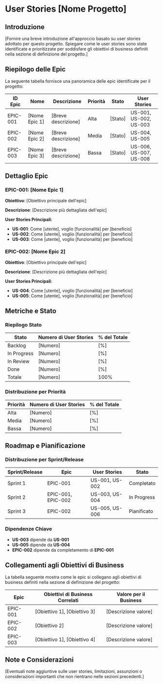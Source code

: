 # User Stories [Nome Progetto]

## Introduzione

[Fornire una breve introduzione all'approccio basato su user stories adottato per questo progetto. Spiegare come le user stories sono state identificate e prioritizzate per soddisfare gli obiettivi di business definiti nella sezione di definizione del progetto.]

## Riepilogo delle Epic

La seguente tabella fornisce una panoramica delle epic identificate per il progetto:

| ID Epic | Nome | Descrizione | Priorità | Stato | User Stories |
|---------|------|------------|----------|-------|-------------|
| EPIC-001 | [Nome Epic 1] | [Breve descrizione] | Alta | [Stato] | US-001, US-002, US-003 |
| EPIC-002 | [Nome Epic 2] | [Breve descrizione] | Media | [Stato] | US-004, US-005 |
| EPIC-003 | [Nome Epic 3] | [Breve descrizione] | Bassa | [Stato] | US-006, US-007, US-008 |

## Dettaglio Epic

### EPIC-001: [Nome Epic 1]

**Obiettivo**: [Obiettivo principale dell'epic]

**Descrizione**: [Descrizione più dettagliata dell'epic]

**User Stories Principali**:
- **US-001**: Come [utente], voglio [funzionalità] per [beneficio]
- **US-002**: Come [utente], voglio [funzionalità] per [beneficio]
- **US-003**: Come [utente], voglio [funzionalità] per [beneficio]

### EPIC-002: [Nome Epic 2]

**Obiettivo**: [Obiettivo principale dell'epic]

**Descrizione**: [Descrizione più dettagliata dell'epic]

**User Stories Principali**:
- **US-004**: Come [utente], voglio [funzionalità] per [beneficio]
- **US-005**: Come [utente], voglio [funzionalità] per [beneficio]

## Metriche e Stato

### Riepilogo Stato

| Stato | Numero di User Stories | % del Totale |
|-------|------------------------|-------------|
| Backlog | [Numero] | [%] |
| In Progress | [Numero] | [%] |
| In Review | [Numero] | [%] |
| Done | [Numero] | [%] |
| Totale | [Numero] | 100% |

### Distribuzione per Priorità

| Priorità | Numero di User Stories | % del Totale |
|----------|------------------------|-------------|
| Alta | [Numero] | [%] |
| Media | [Numero] | [%] |
| Bassa | [Numero] | [%] |

## Roadmap e Pianificazione

### Distribuzione per Sprint/Release

| Sprint/Release | Epic | User Stories | Stato |
|----------------|------|-------------|-------|
| Sprint 1 | EPIC-001 | US-001, US-002 | Completato |
| Sprint 2 | EPIC-001, EPIC-002 | US-003, US-004 | In Progress |
| Sprint 3 | EPIC-002 | US-005, US-006 | Pianificato |

### Dipendenze Chiave

- **US-003** dipende da **US-001**
- **US-005** dipende da **US-004**
- **EPIC-002** dipende da completamento di **EPIC-001**

## Collegamenti agli Obiettivi di Business

La tabella seguente mostra come le epic si collegano agli obiettivi di business definiti nella sezione di definizione del progetto:

| Epic | Obiettivi di Business Correlati | Valore per il Business |
|------|--------------------------------|------------------------|
| EPIC-001 | [Obiettivo 1], [Obiettivo 3] | [Descrizione valore] |
| EPIC-002 | [Obiettivo 2] | [Descrizione valore] |
| EPIC-003 | [Obiettivo 1], [Obiettivo 4] | [Descrizione valore] |

## Note e Considerazioni

[Eventuali note aggiuntive sulle user stories, limitazioni, assunzioni o considerazioni importanti che non rientrano nelle sezioni precedenti.]
